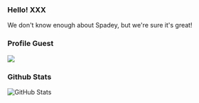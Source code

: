 ### Hello! XXX

We don't know enough about Spadey, but we're sure it's great!

### Profile Guest

![](https://komarev.com/ghpvc/?username=SpadeyDev&color=ff69b4)

### Github Stats

![GitHub Stats](https://github-readme-stats.vercel.app/api?username=SpadeyDev&theme=radical)


